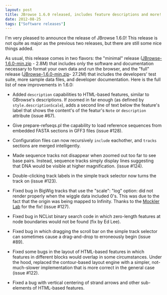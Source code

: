 ```yaml
---
layout: post
title: JBrowse 1.6.0 released, includes feature descriptions and more!
date: 2012-08-25
tags: ["Software releases"]
---
```


I'm very pleased to announce the release of JBrowse 1.6.0! This release is not quite as major as the previous two releases, but there are still some nice things added.

As usual, this release comes in two flavors: the "minimal" release ([JBrowse-1.6.0-min.zip](https://jbrowse.org/wordpress/wp-content/plugins/download-monitor/download.php?id=14) - 2.8M) that includes only the software and documentation necessary to format your own data and run the browser, and the "full" release ([JBrowse-1.6.0-min.zip](https://jbrowse.org/wordpress/wp-content/plugins/download-monitor/download.php?id=13)- 27.2M) that includes the developers' test suite, more sample data files, and developer documentation. Here is the full list of new improvements in 1.6.0:

*   Added `description` capabilities to HTML-based features, similar to
GBrowse's descriptions.  If zoomed in far enough (as defined by
`style.descriptionScale`), adds a second line of text below the
feature's label that shows the content's of the featur's `Note` or
`description` attribute (issue #67).

*   Give prepare-refseqs.pl the capability to load reference sequences
from embedded FASTA sections in GFF3 files (issue #128).

*   Configuration files can now recursively `include` eachother, and
`tracks` sections are merged intelligently.

*   Made sequence tracks not disappear when zoomed out too far to see
base pairs.  Instead, sequence tracks simply display lines
suggesting that DNA would be visible at higher
magnification. (issue #124).

*   Double-clicking track labels in the simple track selector now turns
the track on (issue #123).

*   Fixed bug in BigWig tracks that use the "scale": "log" option: did
not render properly when the wiggle data included 0's. This was due
to the fact that the origin was being mapped to Infinity. Thanks to
the [Mockler Lab](https://www.mocklerlab.org/) for the fix! (issue #127).

*   Fixed bug in NCList binary search code in which zero-length
features at node boundaries would not be found (fix by Ed Lee).

*   Fixed bug in which dragging the scroll bar on the simple track
selector can sometimes cause a drag-and-drop to erroneously begin
(issue #89).

*   Fixed some bugs in the layout of HTML-based features in which
features in different blocks would overlap in some circumstances.
Under the hood, replaced the contour-based layout engine with a
simpler, not-much-slower implementation that is more correct in the
general case (issue #122).

*   Fixed a bug with vertical centering of strand arrows and other
sub-elements of HTML-based features.
